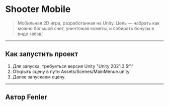 # Shooter Mobile

> Мобильная 2D игра, разработанная на Unity. Цель — набрать как можно большой счет, уничтожая кометы, и собирать бонусы в виде звёзд!

---

## Как запустить проект

1. Для запуска, требуеться версия Unity "Unity 2021.3.5f1"
2. Открыть сцену в пути Assets/Scenes/MainMenue.unity
3. Далее запускаем сцену.

---

## Автор Fenler

